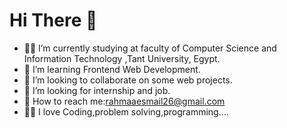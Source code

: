 # Hi There :wave:
- :student: I’m currently studying at faculty of Computer Science and Information Technology ,Tant University, Egypt.
-  :notebook_with_decorative_cover: I’m learning Frontend Web Development.
- :handshake: I’m looking to collaborate on some web projects.
- :pray: I’m looking for internship and job.
- :fax: How to reach me:[rahmaaesmail26@gmail.com](rahmaaesmail26@gmail.com)
- :technologist: I love Coding,problem solving,programming....

